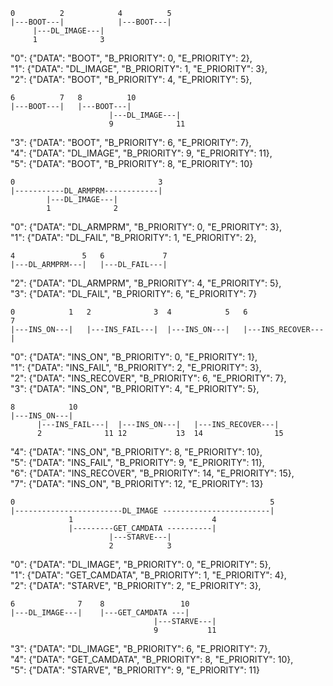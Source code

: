 ```
0          2            4          5
|---BOOT---|            |---BOOT---|
     |---DL_IMAGE---|
     1              3
```

"0": {"DATA": "BOOT", "B_PRIORITY": 0, "E_PRIORITY": 2}, \
"1": {"DATA": "DL_IMAGE", "B_PRIORITY": 1, "E_PRIORITY": 3}, \
"2": {"DATA": "BOOT", "B_PRIORITY": 4, "E_PRIORITY": 5},

```
6          7   8          10
|---BOOT---|   |---BOOT---|
                      |---DL_IMAGE---|
                      9              11
```


"3": {"DATA": "BOOT", "B_PRIORITY": 6, "E_PRIORITY": 7}, \
"4": {"DATA": "DL_IMAGE", "B_PRIORITY": 9, "E_PRIORITY": 11}, \
"5": {"DATA": "BOOT", "B_PRIORITY": 8, "E_PRIORITY": 10} 

```
0                                3                         
|-----------DL_ARMPRM------------|   
        |---DL_IMAGE---|
        1              2
```

"0": {"DATA": "DL_ARMPRM", "B_PRIORITY": 0, "E_PRIORITY": 3}, \
"1": {"DATA": "DL_FAIL", "B_PRIORITY": 1, "E_PRIORITY": 2},

```
4               5   6             7
|---DL_ARMPRM---|   |---DL_FAIL---|
```

"2": {"DATA": "DL_ARMPRM", "B_PRIORITY": 4, "E_PRIORITY": 5}, \
"3": {"DATA": "DL_FAIL", "B_PRIORITY": 6, "E_PRIORITY": 7}
```
0            1   2              3  4            5   6                 7
|---INS_ON---|   |---INS_FAIL---|  |---INS_ON---|   |---INS_RECOVER---| 
```

"0": {"DATA": "INS_ON", "B_PRIORITY": 0, "E_PRIORITY": 1}, \
"1": {"DATA": "INS_FAIL", "B_PRIORITY": 2, "E_PRIORITY": 3}, \
"2": {"DATA": "INS_RECOVER", "B_PRIORITY": 6, "E_PRIORITY": 7}, \
"3": {"DATA": "INS_ON", "B_PRIORITY": 4, "E_PRIORITY": 5},

```
8            10                                     
|---INS_ON---|   
      |---INS_FAIL---|  |---INS_ON---|   |---INS_RECOVER---|  
      2              11 12           13  14                15
```

"4": {"DATA": "INS_ON", "B_PRIORITY": 8, "E_PRIORITY": 10}, \
"5": {"DATA": "INS_FAIL", "B_PRIORITY": 9, "E_PRIORITY": 11}, \
"6": {"DATA": "INS_RECOVER", "B_PRIORITY": 14, "E_PRIORITY": 15}, \
"7": {"DATA": "INS_ON", "B_PRIORITY": 12, "E_PRIORITY": 13}

```
0                                                         5
|------------------------DL_IMAGE ------------------------|
             1                               4
             |---------GET_CAMDATA ----------|
                      |---STARVE---|  
                      2            3
```

"0": {"DATA": "DL_IMAGE", "B_PRIORITY": 0, "E_PRIORITY": 5}, \
"1": {"DATA": "GET_CAMDATA", "B_PRIORITY": 1, "E_PRIORITY": 4}, \
"2": {"DATA": "STARVE", "B_PRIORITY": 2, "E_PRIORITY": 3},

```
6              7    8                 10
|---DL_IMAGE---|    |---GET_CAMDATA ---|
                                |---STARVE---|  
                                9           11
```

"3": {"DATA": "DL_IMAGE", "B_PRIORITY": 6, "E_PRIORITY": 7}, \
"4": {"DATA": "GET_CAMDATA", "B_PRIORITY": 8, "E_PRIORITY": 10}, \
"5": {"DATA": "STARVE", "B_PRIORITY": 9, "E_PRIORITY": 11}
